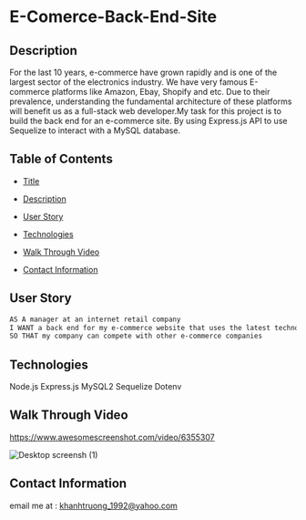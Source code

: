 # E-Comerce-Back-End-Site

## Description 
For the last 10 years, e-commerce have grown rapidly and is one of the largest sector of the electronics industry. We have very famous E-commerce platforms like Amazon, Ebay, Shopify and etc. Due to their prevalence, understanding the fundamental architecture of these platforms will benefit us as a full-stack web developer.My task  for this project is to build the back end for an e-commerce site. By using Express.js API to use Sequelize to interact with a MySQL database.

## Table of Contents 
- [Title](#Title)

- [Description](#Description)

- [User Story](#UserStory)

- [Technologies](#Technologies)

- [Walk Through Video](#WalkThroughVideo)


- [Contact Information](#ContactInformation)

## User Story
```md
AS A manager at an internet retail company
I WANT a back end for my e-commerce website that uses the latest technologies
SO THAT my company can compete with other e-commerce companies
```

## Technologies
Node.js
Express.js
MySQL2
Sequelize
Dotenv

## Walk Through Video
 https://www.awesomescreenshot.com/video/6355307

![Desktop screensh (1)](https://user-images.githubusercontent.com/82126894/140874208-d6ee65fa-1cf2-4d1d-8b67-9d7d5d9983c2.png)


## Contact Information 
email me at : khanhtruong_1992@yahoo.com 